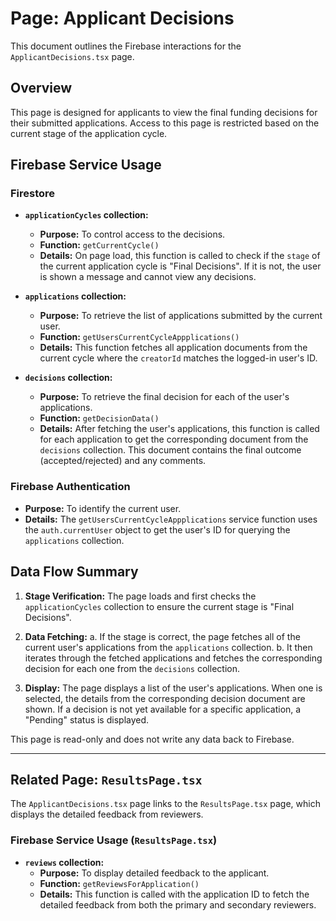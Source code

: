 # Page: Applicant Decisions

This document outlines the Firebase interactions for the `ApplicantDecisions.tsx` page.

## Overview

This page is designed for applicants to view the final funding decisions for their submitted applications. Access to this page is restricted based on the current stage of the application cycle.

## Firebase Service Usage

### Firestore

-   **`applicationCycles` collection:**
    -   **Purpose:** To control access to the decisions.
    -   **Function:** `getCurrentCycle()`
    -   **Details:** On page load, this function is called to check if the `stage` of the current application cycle is "Final Decisions". If it is not, the user is shown a message and cannot view any decisions.

-   **`applications` collection:**
    -   **Purpose:** To retrieve the list of applications submitted by the current user.
    -   **Function:** `getUsersCurrentCycleAppplications()`
    -   **Details:** This function fetches all application documents from the current cycle where the `creatorId` matches the logged-in user's ID.

-   **`decisions` collection:**
    -   **Purpose:** To retrieve the final decision for each of the user's applications.
    -   **Function:** `getDecisionData()`
    -   **Details:** After fetching the user's applications, this function is called for each application to get the corresponding document from the `decisions` collection. This document contains the final outcome (accepted/rejected) and any comments.

### Firebase Authentication

-   **Purpose:** To identify the current user.
-   **Details:** The `getUsersCurrentCycleAppplications` service function uses the `auth.currentUser` object to get the user's ID for querying the `applications` collection.

## Data Flow Summary

1.  **Stage Verification:** The page loads and first checks the `applicationCycles` collection to ensure the current stage is "Final Decisions".

2.  **Data Fetching:**
    a.  If the stage is correct, the page fetches all of the current user's applications from the `applications` collection.
    b.  It then iterates through the fetched applications and fetches the corresponding decision for each one from the `decisions` collection.

3.  **Display:** The page displays a list of the user's applications. When one is selected, the details from the corresponding decision document are shown. If a decision is not yet available for a specific application, a "Pending" status is displayed.

This page is read-only and does not write any data back to Firebase.

---

## Related Page: `ResultsPage.tsx`

The `ApplicantDecisions.tsx` page links to the `ResultsPage.tsx` page, which displays the detailed feedback from reviewers.

### Firebase Service Usage (`ResultsPage.tsx`)

-   **`reviews` collection:**
    -   **Purpose:** To display detailed feedback to the applicant.
    -   **Function:** `getReviewsForApplication()`
    -   **Details:** This function is called with the application ID to fetch the detailed feedback from both the primary and secondary reviewers.
